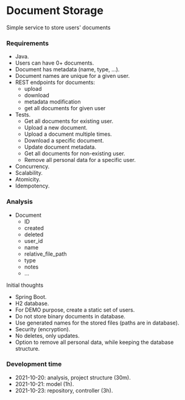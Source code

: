 # Document Storage

Simple service to store users' documents

### Requirements
* Java. 
* Users can have 0+ documents.
* Document has metadata (name, type, ...). 
* Document names are unique for a given user. 
* REST endpoints for documents: 
  * upload
  * download
  * metadata modification
  * get all documents for given user
* Tests. 
  * Get all documents for existing user.
  * Upload a new document. 
  * Upload a document multiple times. 
  * Download a specific document. 
  * Update document metadata. 
  * Get all documents for non-existing user. 
  * Remove all personal data for a specific user. 
* Concurrency. 
* Scalability.
* Atomicity. 
* Idempotency. 

### Analysis
* Document
  * ID
  * created
  * deleted
  * user_id
  * name
  * relative_file_path
  * type
  * notes
  * ...

Initial thoughts
* Spring Boot. 
* H2 database.
* For DEMO purpose, create a static set of users. 
* Do not store binary documents in database. 
* Use generated names for the stored files (paths are in database). 
* Security (encryption). 
* No deletes, only updates. 
* Option to remove all personal data, while keeping the database structure. 

### Development time
* 2021-10-20: analysis, project structure (30m).
* 2021-10-21: model (1h).
* 2021-10-23: repository, controller (3h).


